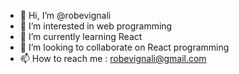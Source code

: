 - 👋 Hi, I’m @robevignali
- 👀 I’m interested in web programming
- 🌱 I’m currently learning React
- 💞️ I’m looking to collaborate on React programming
- 📫 How to reach me : robevignali@gmail.com

<!---
robevignali/robevignali is a ✨ special ✨ repository because its `README.md` (this file) appears on your GitHub profile.
You can click the Preview link to take a look at your changes.
--->
